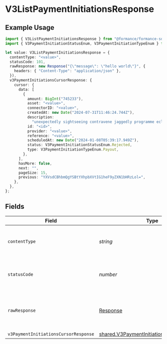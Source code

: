 # V3ListPaymentInitiationsResponse

## Example Usage

```typescript
import { V3ListPaymentInitiationsResponse } from "@formance/formance-sdk/sdk/models/operations";
import { V3PaymentInitiationStatusEnum, V3PaymentInitiationTypeEnum } from "@formance/formance-sdk/sdk/models/shared";

let value: V3ListPaymentInitiationsResponse = {
  contentType: "<value>",
  statusCode: 101,
  rawResponse: new Response("{\"message\": \"hello world\"}", {
    headers: { "Content-Type": "application/json" },
  }),
  v3PaymentInitiationsCursorResponse: {
    cursor: {
      data: [
        {
          amount: BigInt("745233"),
          asset: "<value>",
          connectorID: "<value>",
          createdAt: new Date("2024-07-31T11:46:24.744Z"),
          description:
            "unexpectedly sightseeing contravene jaggedly programme ecliptic",
          id: "<id>",
          provider: "<value>",
          reference: "<value>",
          scheduledAt: new Date("2024-01-08T05:39:17.949Z"),
          status: V3PaymentInitiationStatusEnum.Rejected,
          type: V3PaymentInitiationTypeEnum.Payout,
        },
      ],
      hasMore: false,
      next: "",
      pageSize: 15,
      previous: "YXVsdCBhbmQgYSBtYXhpbXVtIG1heF9yZXN1bHRzLol=",
    },
  },
};
```

## Fields

| Field                                                                                                         | Type                                                                                                          | Required                                                                                                      | Description                                                                                                   |
| ------------------------------------------------------------------------------------------------------------- | ------------------------------------------------------------------------------------------------------------- | ------------------------------------------------------------------------------------------------------------- | ------------------------------------------------------------------------------------------------------------- |
| `contentType`                                                                                                 | *string*                                                                                                      | :heavy_check_mark:                                                                                            | HTTP response content type for this operation                                                                 |
| `statusCode`                                                                                                  | *number*                                                                                                      | :heavy_check_mark:                                                                                            | HTTP response status code for this operation                                                                  |
| `rawResponse`                                                                                                 | [Response](https://developer.mozilla.org/en-US/docs/Web/API/Response)                                         | :heavy_check_mark:                                                                                            | Raw HTTP response; suitable for custom response parsing                                                       |
| `v3PaymentInitiationsCursorResponse`                                                                          | [shared.V3PaymentInitiationsCursorResponse](../../../sdk/models/shared/v3paymentinitiationscursorresponse.md) | :heavy_minus_sign:                                                                                            | OK                                                                                                            |